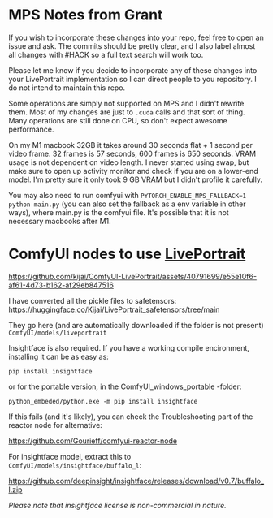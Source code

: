 # MPS Notes from Grant

If you wish to incorporate these changes into your repo, feel free to open an issue and ask. The commits should be pretty clear, and I also label almost all changes with #HACK so a full text search will work too. 

Please let me know if you decide to incorporate any of these changes into your LivePortrait implementation so I can direct people to you repository. I do not intend to maintain this repo.

Some operations are simply not supported on MPS and I didn't rewrite them. Most of my changes are just to `.cuda` calls and that sort of thing. Many operations are still done on CPU, so don't expect awesome performance.

On my M1 macbook 32GB it takes around 30 seconds flat + 1 second per video frame. 32 frames is 57 seconds, 600 frames is 650 seconds. VRAM usage is not dependent on video length. I never started using swap, but make sure to open up activity monitor and check if you are on a lower-end model. I'm pretty sure it only took 9 GB VRAM but I didn't profile it carefully.

You may also need to run comfyui with `PYTORCH_ENABLE_MPS_FALLBACK=1 python main.py` (you can also set the fallback as a env variable in other ways), where main.py is the comfyui file. It's possible that it is not necessary macbooks after M1. 

# ComfyUI nodes to use [LivePortrait](https://github.com/KwaiVGI/LivePortrait)


https://github.com/kijai/ComfyUI-LivePortrait/assets/40791699/e55e10f6-af61-4d73-b162-af29eb847516


I have converted all the pickle files to safetensors: https://huggingface.co/Kijai/LivePortrait_safetensors/tree/main

They go here (and are automatically downloaded if the folder is not present) `ComfyUI/models/liveportrait`


Insightface is also required.
If you have a working compile encironment, installing it can be as easy as:

`pip install insightface`

or for the portable version, in the ComfyUI_windows_portable -folder:

`python_embeded/python.exe -m pip install insightface`

If this fails (and it's likely), you can check the Troubleshooting part of the reactor node for alternative:

https://github.com/Gourieff/comfyui-reactor-node

For insightface model, extract this to `ComfyUI/models/insightface/buffalo_l`:

https://github.com/deepinsight/insightface/releases/download/v0.7/buffalo_l.zip

*Please note that insightface license is non-commercial in nature.*
